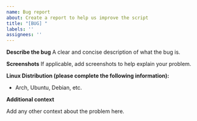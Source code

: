 ```yaml
---
name: Bug report
about: Create a report to help us improve the script
title: "[BUG] "
labels: ''
assignees: ''
---
```






**Describe the bug**
A clear and concise description of what the bug is.

**Screenshots**
If applicable, add screenshots to help explain your problem.

**Linux Distribution (please complete the following information):**
 - Arch, Ubuntu, Debian, etc.

**Additional context**


Add any other context about the problem here.
